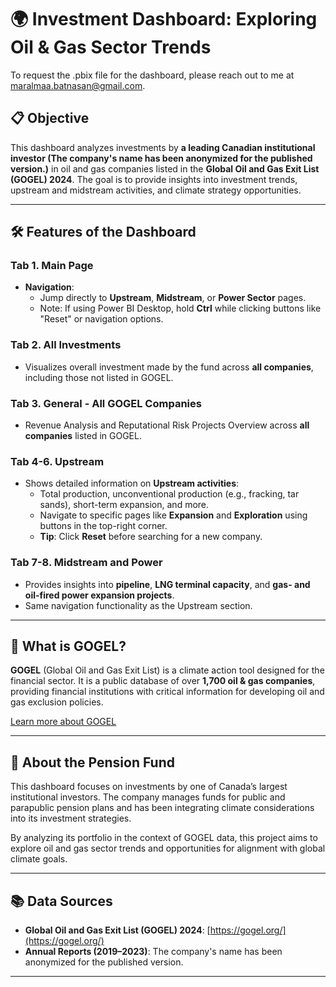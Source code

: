 # 🌍 Investment Dashboard: Exploring Oil & Gas Sector Trends 

To request the .pbix file for the dashboard, please reach out to me at maralmaa.batnasan@gmail.com.

## 📋 Objective
This dashboard analyzes investments by **a leading Canadian institutional investor (The company's name has been anonymized for the published version.)** in oil and gas companies listed in the **Global Oil and Gas Exit List (GOGEL) 2024**. The goal is to provide insights into investment trends, upstream and midstream activities, and climate strategy opportunities.

---

## 🛠️ Features of the Dashboard

### **Tab 1. Main Page**

- **Navigation**:
  - Jump directly to **Upstream**, **Midstream**, or **Power Sector** pages.
  - Note: If using Power BI Desktop, hold **Ctrl** while clicking buttons like "Reset" or navigation options.

### **Tab 2. All Investments**
- Visualizes overall investment made by the fund across **all companies**, including those not listed in GOGEL.

### **Tab 3. General - All GOGEL Companies**
- Revenue Analysis and Reputational Risk Projects Overview across **all companies** listed in GOGEL.

### **Tab 4-6. Upstream**
- Shows detailed information on **Upstream activities**:
  - Total production, unconventional production (e.g., fracking, tar sands), short-term expansion, and more.
  - Navigate to specific pages like **Expansion** and **Exploration** using buttons in the top-right corner.
  - **Tip**: Click **Reset** before searching for a new company.

### **Tab 7-8. Midstream and Power**
- Provides insights into **pipeline**, **LNG terminal capacity**, and **gas- and oil-fired power expansion projects**.
- Same navigation functionality as the Upstream section.

---

## 🌟 What is GOGEL?
**GOGEL** (Global Oil and Gas Exit List) is a climate action tool designed for the financial sector. It is a public database of over **1,700 oil & gas companies**, providing financial institutions with critical information for developing oil and gas exclusion policies.

[Learn more about GOGEL](https://gogel.org/)

---

## 🏦 About the Pension Fund
This dashboard focuses on investments by one of Canada’s largest institutional investors. The company manages funds for public and parapublic pension plans and has been integrating climate considerations into its investment strategies. 

By analyzing its portfolio in the context of GOGEL data, this project aims to explore oil and gas sector trends and opportunities for alignment with global climate goals.

---

## 📚 Data Sources
- **Global Oil and Gas Exit List (GOGEL) 2024**: [https://gogel.org/](https://gogel.org/)
- **Annual Reports (2019–2023)**: The company's name has been anonymized for the published version.

---
